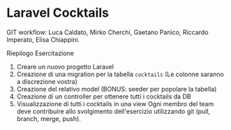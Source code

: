 # Laravel Cocktails

GIT workflow: Luca Caldato, Mirko Cherchi, Gaetano Panìco, Riccardo Imperato, Elisa Chiappini.

Riepilogo Esercitazione

1. Creare un nuovo progetto Laravel
2. Creazione di una migration per la tabella `cocktails` (Le colonne saranno a discrezione vostra)
3. Creazione del relativo model (BONUS: seeder per popolare la tabella)
4. Creazione di un controller per ottenere tutti i cocktails da DB
5. Visualizzazione di tutti i cocktails in una view
   Ogni membro del team deve contribuire allo svolgimento dell'esercizio utilizzando git
   (pull, branch, merge, push).
